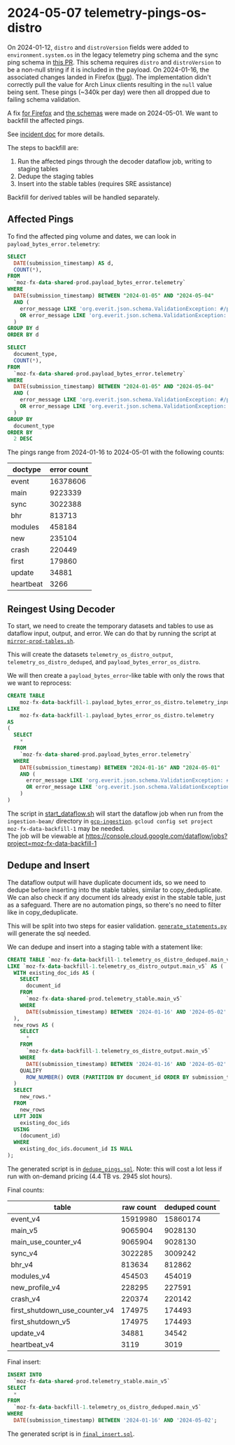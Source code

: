 # 2024-05-07 telemetry-pings-os-distro

On 2024-01-12, `distro` and `distroVersion` fields were added to `environment.system.os` in the legacy telemetry ping schema
and the sync ping schema in [this PR](https://github.com/mozilla-services/mozilla-pipeline-schemas/pull/799).
This schema requires `distro` and `distroVersion` to be a non-null string if it is included in the payload.
On 2024-01-16, the associated changes landed in Firefox ([bug](https://bugzilla.mozilla.org/show_bug.cgi?id=1874038)).
The implementation didn't correctly pull the value for Arch Linux clients resulting in the `null` value being sent.
These pings (~340k per day) were then all dropped due to failing schema validation.

A fix [for Firefox](https://bugzilla.mozilla.org/show_bug.cgi?id=1894412) and 
[the schemas](https://github.com/mozilla-services/mozilla-pipeline-schemas/pull/810) 
were made on 2024-05-01.  We want to backfill the affected pings.

See [incident doc](https://docs.google.com/document/d/1M7ageyDdS8sha0vYTbWwJrsRylrJgUYArjogCpHeL2Q/) for more details.

The steps to backfill are:
1. Run the affected pings through the decoder dataflow job, writing to staging tables
2. Dedupe the staging tables 
3. Insert into the stable tables (requires SRE assistance)

Backfill for derived tables will be handled separately.

## Affected Pings

To find the affected ping volume and dates, we can look in `payload_bytes_error.telemetry`:

```sql
SELECT
  DATE(submission_timestamp) AS d,
  COUNT(*),
FROM
  `moz-fx-data-shared-prod.payload_bytes_error.telemetry`
WHERE
  DATE(submission_timestamp) BETWEEN "2024-01-05" AND "2024-05-04"
  AND (
    error_message LIKE 'org.everit.json.schema.ValidationException: #/payload/os/distro%: expected type: String, found: Null'
    OR error_message LIKE 'org.everit.json.schema.ValidationException: #/environment/system/os/distro%: expected type: String, found: Null'
  )
GROUP BY d
ORDER BY d

SELECT
  document_type,
  COUNT(*),
FROM
  `moz-fx-data-shared-prod.payload_bytes_error.telemetry`
WHERE
  DATE(submission_timestamp) BETWEEN "2024-01-05" AND "2024-05-04"
  AND (
    error_message LIKE 'org.everit.json.schema.ValidationException: #/payload/os/distro%: expected type: String, found: Null'
    OR error_message LIKE 'org.everit.json.schema.ValidationException: #/environment/system/os/distro%: expected type: String, found: Null'
  )
GROUP BY
  document_type
ORDER BY
  2 DESC
```

The pings range from 2024-01-16 to 2024-05-01 with the following counts:

| doctype   | error count |
|-----------|-------------|
| event     | 16378606    |
| main      | 9223339     |
| sync      | 3022388     |
| bhr       | 813713      |
| modules   | 458184      |
| new       | 235104      |
| crash     | 220449      |
| first     | 179860      |
| update    | 34881       |
| heartbeat | 3266        |

## Reingest Using Decoder

To start, we need to create the temporary datasets and tables to use as dataflow input, output, and error.
We can do that by running the script at 
[`mirror-prod-tables.sh`](mirror-prod-tables.sh).

This will create the datasets `telemetry_os_distro_output`, `telemetry_os_distro_deduped`, and 
`payload_bytes_error_os_distro`.

We will then create a `payload_bytes_error`-like table with only the rows that we want to reprocess:

```sql
CREATE TABLE 
    moz-fx-data-backfill-1.payload_bytes_error_os_distro.telemetry_input
LIKE 
    moz-fx-data-backfill-1.payload_bytes_error_os_distro.telemetry
AS
(
  SELECT 
    *
  FROM 
    `moz-fx-data-shared-prod.payload_bytes_error.telemetry` 
  WHERE 
    DATE(submission_timestamp) BETWEEN "2024-01-16" AND "2024-05-01"
    AND (
      error_message LIKE 'org.everit.json.schema.ValidationException: #/payload/os/%: expected type: String, found: Null'
      OR error_message LIKE 'org.everit.json.schema.ValidationException: #/environment/system/os/%: expected type: String, found: Null'
    )
)
```

The script in [start_dataflow.sh](start_dataflow.sh)
will start the dataflow job when run from the `ingestion-beam/` directory in 
[`gcp-ingestion`](https://github.com/mozilla/gcp-ingestion/tree/main/ingestion-beam).
`gcloud config set project moz-fx-data-backfill-1` may be needed.  
The job will be viewable at https://console.cloud.google.com/dataflow/jobs?project=moz-fx-data-backfill-1

## Dedupe and Insert

The dataflow output will have duplicate document ids, so we need to dedupe before inserting into the stable tables,
similar to copy_deduplicate. We can also check if any document ids already exist in the stable table, just as 
a safeguard. There are no automation pings, so there's no need to filter like in copy_deduplicate.

This will be split into two steps for easier validation.  [`generate_statements.py`](generate_statements.py) will generate
the sql needed.

We can dedupe and insert into a staging table with a statement like:
```sql
CREATE TABLE `moz-fx-data-backfill-1.telemetry_os_distro_deduped.main_v5` 
LIKE `moz-fx-data-backfill-1.telemetry_os_distro_output.main_v5` AS (
  WITH existing_doc_ids AS (
    SELECT
      document_id
    FROM
      `moz-fx-data-shared-prod.telemetry_stable.main_v5`
    WHERE 
      DATE(submission_timestamp) BETWEEN '2024-01-16' AND '2024-05-02'
  ),
  new_rows AS (
    SELECT 
      * 
    FROM 
      `moz-fx-data-backfill-1.telemetry_os_distro_output.main_v5` 
    WHERE 
      DATE(submission_timestamp) BETWEEN '2024-01-16' AND '2024-05-02'
    QUALIFY 
      ROW_NUMBER() OVER (PARTITION BY document_id ORDER BY submission_timestamp) = 1
  )
  SELECT
    new_rows.*
  FROM
    new_rows
  LEFT JOIN
    existing_doc_ids
  USING
    (document_id)
  WHERE
    existing_doc_ids.document_id IS NULL
);
```

The generated script is in [`dedupe_pings.sql`](dedupe_pings.sql).  Note: this will cost a lot less if run 
with on-demand pricing (4.4 TB vs. 2945 slot hours).

Final counts:

| table                         | raw count | deduped count |
|-------------------------------|-----------|---------------|
| event_v4                      | 	15919980 | 15860174      | 
| main_v5                       | 	9065904  | 9028130       | 
| main_use_counter_v4           | 	9065904  | 9028130       | 
| sync_v4                       | 	3022285  | 3009242       | 
| bhr_v4                        | 	813634   | 812862        | 
| modules_v4                    | 	454503   | 454019        | 
| new_profile_v4                | 	228295   | 227591        | 
| crash_v4                      | 	220374   | 220142        | 
| first_shutdown_use_counter_v4 | 	174975   | 174493        | 
| first_shutdown_v5             | 	174975   | 174493        | 
| update_v4                     | 	34881    | 34542         | 
| heartbeat_v4                  | 	3119     | 3019          |

Final insert:
```sql
INSERT INTO
  `moz-fx-data-shared-prod.telemetry_stable.main_v5`
SELECT
  *
FROM
  `moz-fx-data-backfill-1.telemetry_os_distro_deduped.main_v5`
WHERE 
  DATE(submission_timestamp) BETWEEN '2024-01-16' AND '2024-05-02';
```

The generated script is in [`final_insert.sql`](final_insert.sql).

